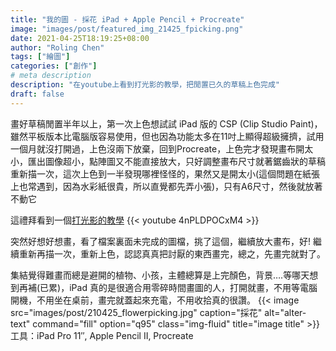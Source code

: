 ```yaml
---
title: "我的圖 - 採花 iPad + Apple Pencil + Procreate"
image: "images/post/featured_img_21425_fpicking.png"
date: 2021-04-25T18:19:25+08:00
author: "Roling Chen"
tags: ["繪圖"]
categories: ["創作"]
# meta description
description: "在youtube上看到打光影的教學，把閒置已久的草稿上色完成"
draft: false
---
```

畫好草稿閒置半年以上，第一次上色想試試 iPad 版的 CSP (Clip Studio Paint)，雖然平板版本比電腦版容易使用，但也因為功能太多在11吋上顯得超級擁擠，試用一個月就沒打開過，上色沒兩下放棄，回到Procreate，上色完才發現畫布開太小，匯出圖像超小，點陣圖又不能直接放大，只好調整畫布尺寸就著鋸齒狀的草稿重新描一次，這次上色到一半發現哪裡怪怪的，果然又是開太小(這個問題在紙張上也常遇到，因為水彩紙很貴，所以直覺都先弄小張)，只有A6尺寸，然後就放著不動它

這禮拜看到一個[打光影的教學](https://www.youtube.com/watch?v=4nPLDPOCxM4)
{{< youtube 4nPLDPOCxM4 >}}

突然好想好想畫，看了檔案裏面未完成的圖檔，挑了這個，繼續放大畫布，好! 繼續重新再描一次，重新上色，認認真真把討厭的東西畫完，總之，先畫完就對了。

集結覺得難畫而總是避開的植物、小孩，主體總算是上完顏色，背景….等哪天想到再補(已累)，iPad 真的是很適合用零碎時間畫圖的人，打開就畫，不用等電腦開機，不用坐在桌前，畫完就蓋起來充電，不用收拾真的很讚。
{{< image src="images/post/210425_flowerpicking.jpg" caption="採花" alt="alter-text" command="fill" option="q95" class="img-fluid" title="image title" >}}
工具：iPad Pro 11″, Apple Pencil II, Procreate

